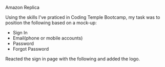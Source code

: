 Amazon Replica

Using the skills I've praticed in Coding Temple Bootcamp, my task was to
position the following based on a mock-up:

- Sign In
- Email(phone or mobile accounts)
- Password
- Forgot Password

Reacted the sign in page with the following and added the logo.
